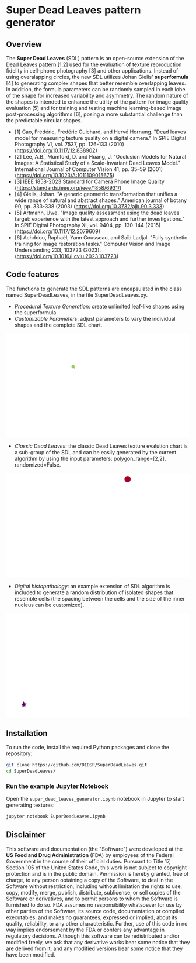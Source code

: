 # Super Dead Leaves pattern generator

## Overview

The **Super Dead Leaves** (SDL) pattern is an open-source extension of the Dead Leaves pattern [1,2] used for the evaluation of texture reproduction fidelity in cell-phone photography [3] and other applications.
Instead of using overalapping circles, the new SDL utilizes Johan Gielis' **superformula** [4] to generating complex shapes that better resemble overlapping leaves.
In addition, the formula parameters can be randomly sampled in each lobe of the shape for increased variability and asymmetry.
The random nature of the shapes is intended to enhance the utility of the pattern for image quality evaluation [5] and for training and testing machine learning-based image post-processing algorithms [6], posing a more substantial challenge than the predictable circular shapes.
  
  - [1] Cao, Frédéric, Frédéric Guichard, and Hervé Hornung. "Dead leaves model for measuring texture quality on a digital camera." In SPIE Digital Photography VI, vol. 7537, pp. 126-133 (2010) (https://doi.org/10.1117/12.838902)
  - [2] Lee, A.B., Mumford, D. and Huang, J. "Occlusion Models for Natural Images: A Statistical Study of a Scale-Invariant Dead Leaves Model." International Journal of Computer Vision 41, pp. 35–59 (2001) (https://doi.org/10.1023/A:1011109015675)
  - [3] IEEE 1858-2023 Standard for Camera Phone Image Quality (https://standards.ieee.org/ieee/1858/6931/)
  - [4] Gielis, Johan. "A generic geometric transformation that unifies a wide range of natural and abstract shapes." American journal of botany 90, pp. 333-338 (2003) (https://doi.org/10.3732/ajb.90.3.333)
  - [5] Artmann, Uwe. "Image quality assessment using the dead leaves target: experience with the latest approach and further investigations." In SPIE Digital Photography XI, vol. 9404, pp. 130-144 (2015) (https://doi.org/10.1117/12.2079609)
  - [6] Achddou, Raphaël, Yann Gousseau, and Saïd Ladjal. "Fully synthetic training for image restoration tasks." Computer Vision and Image Understanding 233, 103723 (2023). (https://doi.org/10.1016/j.cviu.2023.103723)
    
## Code features
The functions to generate the SDL patterns are encapsulated in the class named SuperDeadLeaves, in the file SuperDeadLeaves.py.
- _Procedural Texture Generation_: create unlimited leaf-like shapes using the superformula.
- _Customizable Parameters_: adjust parameters to vary the individual shapes and the complete SDL chart.

![SDL](https://github.com/DIDSR/SuperDeadLeaves/blob/main/media/SDL_12667786_animation_inc250.gif)

- _Classic Dead Leaves_: the classic Dead Leaves texture evalution chart is a sub-group of the SDL and can be easily generated by the current algorithm by using the input parameters: polygon_range=[2,2], randomized=False.

![DL](https://github.com/DIDSR/SuperDeadLeaves/blob/main/media/DL_29277411_animation_Circles_inc250.gif)

- _Digital histopathology_: an example extension of SDL algorithm is included to generate a random distribution of isolated shapes that resemble cells (the spacing between the cells and the size of the inner nucleus can be customized).

![cellSDL](https://github.com/DIDSR/SuperDeadLeaves/blob/main/media/cell_SDL_39032045_animation.gif)


## Installation

To run the code, install the required Python packages and clone the repository:

```bash
git clone https://github.com/DIDSR/SuperDeadLeaves.git
cd SuperDeadLeaves/
```

### Run the example Jupyter Notebook

Open the `super_dead_leaves_generator.ipynb` notebook in Jupyter to start generating textures:

```bash
jupyter notebook SuperDeadLeaves.ipynb
```



## Disclaimer

This software and documentation (the "Software") were developed at the **US Food and Drug Administration** (FDA) by employees of the Federal Government in the course of their official duties. Pursuant to Title 17, Section 105 of the United States Code, this work is not subject to copyright protection and is in the public domain. Permission is hereby granted, free of charge, to any person obtaining a copy of the Software, to deal in the Software without restriction, including without limitation the rights to use, copy, modify, merge, publish, distribute, sublicense, or sell copies of the Software or derivatives, and to permit persons to whom the Software is furnished to do so. FDA assumes no responsibility whatsoever for use by other parties of the Software, its source code, documentation or compiled executables, and makes no guarantees, expressed or implied, about its quality, reliability, or any other characteristic. Further, use of this code in no way implies endorsement by the FDA or confers any advantage in regulatory decisions. Although this software can be redistributed and/or modified freely, we ask that any derivative works bear some notice that they are derived from it, and any modified versions bear some notice that they have been modified.
